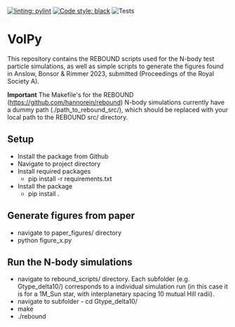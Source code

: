 [![linting: pylint](https://img.shields.io/badge/linting-pylint-yellowgreen)](https://github.com/PyCQA/pylint)
[![Code style: black](https://img.shields.io/badge/code%20style-black-000000.svg)](https://github.com/psf/black)
![Tests](https://github.com/richard17a/VolPy/actions/workflows/python-package.yml/badge.svg)

# VolPy

This repository contains the REBOUND scripts used for the N-body test particle simulations, as well as simple scripts to generate the figures found in Anslow, Bonsor & Rimmer 2023, submitted (Proceedings of the Royal Society A).

**Important** 
The Makefile's for the REBOUND (https://github.com/hannorein/rebound) N-body simulations currently have a dummy path (./path_to_rebound_src/), which should be replaced with your local path to the REBOUND src/ directory.

## Setup
- Install the package from Github
- Navigate to project directory
- Install required packages
	- pip install -r requirements.txt
- Install the package
	- pip install .

## Generate figures from paper
- navigate to paper_figures/ directory
- python figure_x.py

## Run the N-body simulations
- navigate to rebound_scripts/ directory. Each subfolder (e.g. Gtype_delta10/) corresponds to a individual simulation run (in this case it is for a 1M_Sun star, with interplanetary spacing 10 mutual Hill radii).
- navigate to subfolder - cd Gtype_delta10/
- make
- ./rebound